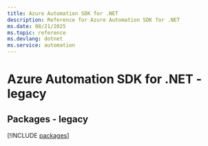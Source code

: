 ```yaml
---
title: Azure Automation SDK for .NET
description: Reference for Azure Automation SDK for .NET
ms.date: 08/21/2025
ms.topic: reference
ms.devlang: dotnet
ms.service: automation
---
```

# Azure Automation SDK for .NET - legacy
## Packages - legacy
[!INCLUDE [packages](automation-index.md)]